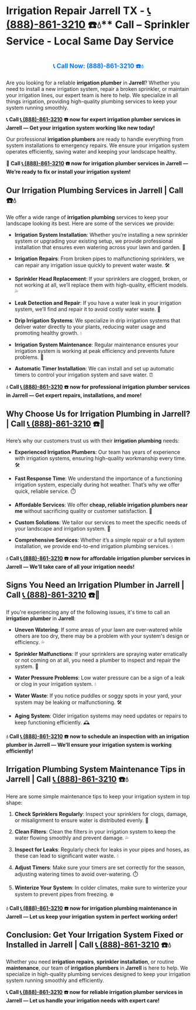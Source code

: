 # Irrigation Repair Jarrell TX - [📞 (888)-861-3210](https://plumbing-texas-3210.netlify.app) ☎️💧** Call –  Sprinkler Service - Local Same Day Service
# 

<p align="center" style="font-size: 1.2em; font-weight: bold; margin: 20px 0;">
  <a href="https://plumbing-texas-3210.netlify.app" target="_blank" style="color: #007BFF; text-decoration: none;">📞 Call Now: (888)-861-3210 ☎️💧</a>
</p>

Are you looking for a reliable **irrigation plumber** in **Jarrell**? Whether you need to install a new irrigation system, repair a broken sprinkler, or maintain your irrigation lines, our expert team is here to help. We specialize in all things irrigation, providing high-quality plumbing services to keep your system running smoothly.

**📞 Call [📞 (888)-861-3210](https://plumbing-texas-3210.netlify.app) ☎️ now for expert **irrigation plumber** services in Jarrell — Get your irrigation system working like new today!**

Our professional **irrigation plumbers** are ready to handle everything from system installations to emergency repairs. We ensure your irrigation system operates efficiently, saving water and keeping your landscape healthy.

**🚨 Call [📞 (888)-861-3210](https://plumbing-texas-3210.netlify.app) ☎️ now for **irrigation plumber** services in Jarrell — We’re ready to fix or install your irrigation system!**

## **Our Irrigation Plumbing Services in Jarrell | Call  ☎️💧**

We offer a wide range of **irrigation plumbing** services to keep your landscape looking its best. Here are some of the services we provide:

- **Irrigation System Installation**: Whether you’re installing a new sprinkler system or upgrading your existing setup, we provide professional installation that ensures even watering across your lawn and garden. 🌱

- **Irrigation Repairs**: From broken pipes to malfunctioning sprinklers, we can repair any irrigation issue quickly to prevent water waste. 🛠️

- **Sprinkler Head Replacement**: If your sprinklers are clogged, broken, or not working at all, we’ll replace them with high-quality, efficient models. 💦

- **Leak Detection and Repair**: If you have a water leak in your irrigation system, we’ll find and repair it to avoid costly water waste. 🔧

- **Drip Irrigation Systems**: We specialize in drip irrigation systems that deliver water directly to your plants, reducing water usage and promoting healthy growth. 💧

- **Irrigation System Maintenance**: Regular maintenance ensures your irrigation system is working at peak efficiency and prevents future problems. 🔧

- **Automatic Timer Installation**: We can install and set up automatic timers to control your irrigation system and save water. ⏰

**💧 Call [📞 (888)-861-3210](https://plumbing-texas-3210.netlify.app) ☎️ now for professional **irrigation plumber** services in Jarrell — Get expert repairs, installations, and more!**

## **Why Choose Us for Irrigation Plumbing in Jarrell? | Call [📞 (888)-861-3210](https://plumbing-texas-3210.netlify.app) ☎️🌟**

Here’s why our customers trust us with their **irrigation plumbing** needs:

- **Experienced Irrigation Plumbers**: Our team has years of experience with irrigation systems, ensuring high-quality workmanship every time. 🛠️

- **Fast Response Time**: We understand the importance of a functioning irrigation system, especially during hot weather. That’s why we offer quick, reliable service. ⏱️

- **Affordable Services**: We offer **cheap, reliable irrigation plumbers near me** without sacrificing quality or customer satisfaction. 💸

- **Custom Solutions**: We tailor our services to meet the specific needs of your landscape and irrigation system. 🌳

- **Comprehensive Services**: Whether it’s a simple repair or a full system installation, we provide end-to-end irrigation plumbing services. 💧

**💧 Call [📞 (888)-861-3210](https://plumbing-texas-3210.netlify.app) ☎️ now for affordable **irrigation plumber** services in Jarrell — We’ll take care of all your irrigation needs!**

## **Signs You Need an Irrigation Plumber in Jarrell | Call [📞 (888)-861-3210](https://plumbing-texas-3210.netlify.app) ☎️🚨**

If you're experiencing any of the following issues, it's time to call an **irrigation plumber** in **Jarrell**:

- **Uneven Watering**: If some areas of your lawn are over-watered while others are too dry, there may be a problem with your system's design or efficiency. 💦

- **Sprinkler Malfunctions**: If your sprinklers are spraying water erratically or not coming on at all, you need a plumber to inspect and repair the system. 🚿

- **Water Pressure Problems**: Low water pressure can be a sign of a leak or clog in your irrigation system. 💧

- **Water Waste**: If you notice puddles or soggy spots in your yard, your system may be leaking or malfunctioning. 🛠️

- **Aging System**: Older irrigation systems may need updates or repairs to keep functioning efficiently. 🕰️

**💧 Call [📞 (888)-861-3210](https://plumbing-texas-3210.netlify.app) ☎️ now to schedule an inspection with an **irrigation plumber** in Jarrell — We’ll ensure your irrigation system is working efficiently!**

## **Irrigation Plumbing System Maintenance Tips in Jarrell | Call [📞 (888)-861-3210](https://plumbing-texas-3210.netlify.app) ☎️💧**

Here are some simple maintenance tips to keep your irrigation system in top shape:

1. **Check Sprinklers Regularly**: Inspect your sprinklers for clogs, damage, or misalignment to ensure water is distributed evenly. 🔧

2. **Clean Filters**: Clean the filters in your irrigation system to keep the water flowing smoothly and prevent damage. 💦

3. **Inspect for Leaks**: Regularly check for leaks in your pipes and hoses, as these can lead to significant water waste. 💧

4. **Adjust Timers**: Make sure your timers are set correctly for the season, adjusting watering times to avoid over-watering. ⏱️

5. **Winterize Your System**: In colder climates, make sure to winterize your system to prevent pipes from freezing. ❄️

**💧 Call [📞 (888)-861-3210](https://plumbing-texas-3210.netlify.app) ☎️ now for irrigation plumbing maintenance in Jarrell — Let us keep your irrigation system in perfect working order!**

## **Conclusion: Get Your Irrigation System Fixed or Installed in Jarrell | Call [📞 (888)-861-3210](https://plumbing-texas-3210.netlify.app) ☎️💧**

Whether you need **irrigation repairs**, **sprinkler installation**, or routine **maintenance**, our team of **irrigation plumbers** in **Jarrell** is here to help. We specialize in high-quality plumbing services designed to keep your irrigation system running smoothly and efficiently. 

**📞 Call [📞 (888)-861-3210](https://plumbing-texas-3210.netlify.app) ☎️ now for reliable **irrigation plumber** services in Jarrell — Let us handle your irrigation needs with expert care!**
